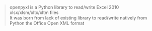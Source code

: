 > openpyxl is a Python library to read/write Excel 2010 xlsx/xlsm/xltx/xltm files  
> It was born from lack of existing library to read/write natively from Python the Office Open XML format